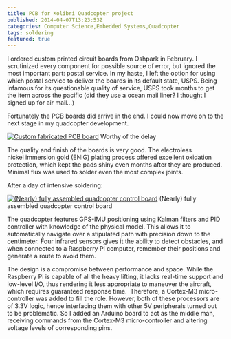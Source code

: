 ```yaml
---
title: PCB for Kolibri Quadcopter project
published: 2014-04-07T13:23:53Z
categories: Computer Science,Embedded Systems,Quadcopter
tags: soldering
featured: true
---
```


I ordered custom printed circuit boards from Oshpark in February. I scrutinized every component for possible source of error, but ignored the most important part: postal service. In my haste, I left the option for using which postal service to deliver the boards in its default state, USPS. Being infamous for its questionable quality of service, USPS took months to get the item across the pacific (did they use a ocean mail liner? I thought I signed up for air mail...)<!--more-->

Fortunately the PCB boards did arrive in the end. I could now move on to the next stage in my quadcopter development.

[![Custom fabricated PCB board](https://static.thinkingandcomputing.com/2014/04/pcb.jpg)](https://static.thinkingandcomputing.com/2014/04/pcb_l.jpg)
<tnc-caption>Worthy of the delay</tnc-caption>

The quality and finish of the boards is very good. The electroless nickel immersion gold (ENIG) plating process offered excellent oxidation protection, which kept the pads shiny even months after they are produced. Minimal flux was used to solder even the most complex joints.

After a day of intensive soldering: 

[![(Nearly) fully assembled quadcopter control board](https://static.thinkingandcomputing.com/2014/04/cboard.jpg)](https://static.thinkingandcomputing.com/2014/04/cboard_l.jpg)
<tnc-caption>(Nearly) fully assembled quadcopter control board</tnc-caption>

The quadcopter features GPS-IMU positioning using Kalman filters and PID controller with knowledge of the physical model. This allows it to automatically navigate over a stipulated path with precision down to the centimeter. Four infrared sensors gives it the ability to detect obstacles, and when connected to a Raspberry Pi computer, remember their positions and generate a route to avoid them.

The design is a compromise between performance and space. While the Raspberry Pi is capable of all the heavy lifting, it lacks real-time support and low-level I/O, thus rendering it less appropriate to maneuver the aircraft, which requires guaranteed response time.  Therefore, a Cortex-M3 micro-controller was added to fill the role. However, both of these processors are of 3.3V logic, hence interfacing them with other 5V peripherals turned out to be problematic. So I added an Arduino board to act as the middle man, receiving commands from the Cortex-M3 micro-controller and altering voltage levels of corresponding pins.

